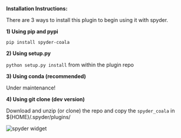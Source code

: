 **Installation Instructions:**

There are 3 ways to install this plugin to begin using it with spyder.

**1) Using pip and pypi**

`pip install spyder-coala`

**2) Using setup.py**

`python setup.py install` from within the plugin repo

**3) Using conda (recommended)**

Under maintenance!

**4) Using git clone (dev version)**

Download and unzip (or clone) the repo and copy the `spyder_coala` in ${HOME}/.spyder/plugins/

![spyder widget](https://user-images.githubusercontent.com/15197846/58993097-8c5bbd00-87ba-11e9-979a-7ddb96d70579.png)